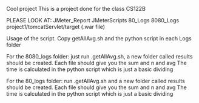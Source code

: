 Cool project
This is a project done for the class CS122B

PLEASE LOOK AT:
JMeter_Report
JMeterScripts
80_Logs
8080_Logs
project1/tomcatServlet/target (.war file)

Usage of the script.
Copy getAllAvg.sh and the python script in each Logs folder

For the 8080_logs folder:
just run .getAllAvg.sh, a new folder called results should be created.
Each file should give you the sum and n and avg
The time is calculated in the python script which is just a basic dividing

For the 80_logs folder:
run .getAllAvg.sh and a new folder called results should be created.
Each file should give you the sum and n and avg
The time is calculated in the python script which is just a basic dividing


